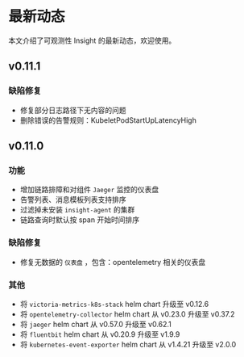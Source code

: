 # 最新动态

本文介绍了可观测性 Insight 的最新动态，欢迎使用。

## v0.11.1

### 缺陷修复

- 修复部分日志路径下无内容的问题
- 删除错误的告警规则：KubeletPodStartUpLatencyHigh

## v0.11.0

### 功能

- 增加链路排障和对组件 `Jaeger` 监控的仪表盘
- 告警列表、消息模板列表支持排序
- 过滤掉未安装 `insight-agent` 的集群
- 链路查询时默认按 span 开始时间排序

### 缺陷修复

- 修复无数据的 `仪表盘` ，包含：opentelemetry 相关的仪表盘

### 其他

- 将 `victoria-metrics-k8s-stack` helm chart 升级至 v0.12.6
- 将 `opentelemetry-collector` helm chart 从 v0.23.0 升级至 v0.37.2
- 将 `jaeger` helm chart 从 v0.57.0 升级至 v0.62.1
- 将 `fluentbit` helm chart 从 v0.20.9 升级至 v1.9.9
- 将 `kubernetes-event-exporter` helm chart 从 v1.4.21 升级至 v2.0.0
